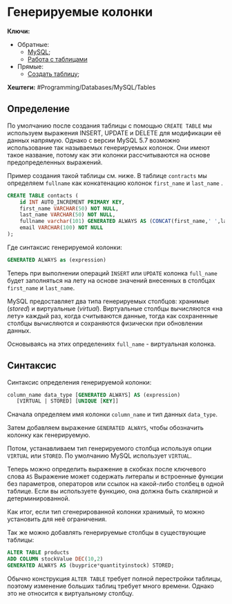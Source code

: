 
# Генерируемые колонки

**Ключи:**
- Обратные:
	- [MySQL](MySQL);
	- [Работа с таблицами](mysql-table-management)
- Прямые:
	- [Создать таблицу](mysql-create-table);

**Хештеги:** #Programming/Databases/MySQL/Tables

## Определение

По умолчанию после создания таблицы с помощью `CREATE TABLE` мы используем выражения INSERT, UPDATE и DELETE для модификации её данных напрямую. Однако с версии MySQL 5.7 возможно использование так называемых генерируемых колонок. Они имеют такое название, потому как эти колонки рассчитываются на основе предопределенных выражений.

Пример создания такой таблицы см. ниже. В таблице `contracts` мы определяем `fullname` как конкатенацию колонок `first_name` и `last_name` .

```sql
CREATE TABLE contacts (
    id INT AUTO_INCREMENT PRIMARY KEY,
    first_name VARCHAR(50) NOT NULL,
    last_name VARCHAR(50) NOT NULL,
    fullname varchar(101) GENERATED ALWAYS AS (CONCAT(first_name,' ',last_name)),
    email VARCHAR(100) NOT NULL
);
```

Где синтаксис генерируемой колонки:

```sql
GENERATED ALWAYS as (expression)
```

Теперь при выполнении операций `INSERT` или `UPDATE` колонка `full_name` будет заполняться на лету на основе значений внесенных в столбцах `first_name` и `last_name`.

MySQL предоставляет два типа генерируемых столбцов: хранимые (*stored*) и виртуальные (*virtual*). Виртуальные столбцы вычисляются «на лету» каждый раз, когда считываются данные, тогда как сохраненные столбцы вычисляются и сохраняются физически при обновлении данных.

Основываясь на этих определениях `full_name` - виртуальная колонка.

## Синтаксис

Синтаксис определения генерируемой колонки:

```sql
column_name data_type [GENERATED ALWAYS] AS (expression)
   [VIRTUAL | STORED] [UNIQUE [KEY]]
```

Сначала определяем имя колонки `column_name` и тип данных `data_type`.

Затем добавляем выражение `GENERATED ALWAYS`, чтобы обозначить колонку как генерируемую.

Потом, устанавливаем тип генерируемого столбца используя опции `VIRTUAL` или `STORED`. По умолчанию MySQL использует `VIRTUAL`.

Теперь можно определить выражение в скобках после ключевого слова `AS` Выражение может содержать литералы и встроенные функции без параметров, операторов или ссылок на какой-либо столбец в одной таблице. Если вы используете функцию, она должна быть скалярной и детерминированной. 

Как итог, если тип сгенерированной колонки хранимый, то можно установить для неё ограничения.

Так же можно добавлять генерируемые столбцы в существующие таблицы:

```sql
ALTER TABLE products
ADD COLUMN stockValue DEC(10,2)
GENERATED ALWAYS AS (buyprice*quantityinstock) STORED;
```

Обычно конструкция `ALTER TABLE` требует полной перестройки таблицы, поэтому изменение больших таблиц требует много времени. Однако это не относится к виртуальному столбцу.
